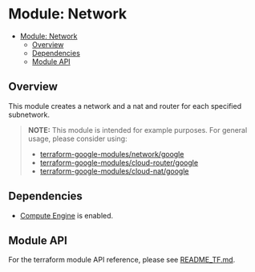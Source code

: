 # Module: Network

<!-- mdformat-toc start --slug=github --no-anchors --maxlevel=6 --minlevel=1 -->

- [Module: Network](#module-network)
  - [Overview](#overview)
  - [Dependencies](#dependencies)
  - [Module API](#module-api)

<!-- mdformat-toc end -->

## Overview

This module creates a network and a nat and router for each specified subnetwork.

> **NOTE:**
> This module is intended for example purposes.
> For general usage, please consider using:
>
> - [terraform-google-modules/network/google](https://registry.terraform.io/modules/terraform-google-modules/network/google/latest)
> - [terraform-google-modules/cloud-router/google](https://registry.terraform.io/modules/terraform-google-modules/cloud-router/google/latest)
> - [terraform-google-modules/cloud-nat/google](https://registry.terraform.io/modules/terraform-google-modules/cloud-nat/google/latest)

## Dependencies

- [Compute Engine](../../../docs/glossary.md#compute-engine) is enabled.

## Module API

For the terraform module API reference, please see [README_TF.md](./README_TF.md).
